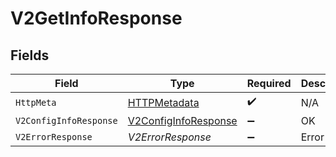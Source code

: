 # V2GetInfoResponse


## Fields

| Field                                                                   | Type                                                                    | Required                                                                | Description                                                             |
| ----------------------------------------------------------------------- | ----------------------------------------------------------------------- | ----------------------------------------------------------------------- | ----------------------------------------------------------------------- |
| `HttpMeta`                                                              | [HTTPMetadata](../../Models/Components/HTTPMetadata.md)                 | :heavy_check_mark:                                                      | N/A                                                                     |
| `V2ConfigInfoResponse`                                                  | [V2ConfigInfoResponse](../../Models/Components/V2ConfigInfoResponse.md) | :heavy_minus_sign:                                                      | OK                                                                      |
| `V2ErrorResponse`                                                       | *V2ErrorResponse*                                                       | :heavy_minus_sign:                                                      | Error                                                                   |